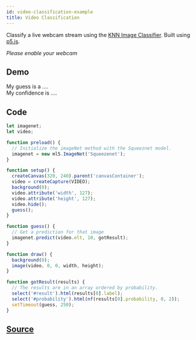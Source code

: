 ```yaml
---
id: video-classification-example
title: Video Classification
---
```


Classify a live webcam stream using the [KNN Image Classifier](api-Imagenet.md). Built using [p5.js](https://p5js.org/).

*Please enable your webcam*

## Demo

<div class="example">
  <div id="canvasContainer"></div>
  <p>My guess is a <span id="result">...</span>.
  <br/>My confidence is <span id="probability">...</span>.
  </p>
</div>

<script src="assets/scripts/example-video-classification.js"></script>

## Code

```javascript
let imagenet;
let video;

function preload() {
  // Initialize the imageNet method with the Squeeznet model.
  imagenet = new ml5.ImageNet('Squeezenet');
}

function setup() {
  createCanvas(320, 240).parent('canvasContainer');
  video = createCapture(VIDEO);
  background(0);
  video.attribute('width', 127);
  video.attribute('height', 127);
  video.hide();
  guess();
}

function guess() {
  // Get a prediction for that image
  imagenet.predict(video.elt, 10, gotResult);
}

function draw() {
  background(0);
  image(video, 0, 0, width, height);
}

function gotResult(results) {
  // The results are in an array ordered by probability.
  select('#result').html(results[0].label);
  select('#probability').html(nf(results[0].probability, 0, 2));
  setTimeout(guess, 250);
}

```

## [Source](https://github.com/ITPNYU/ml5-js/tree/master/examples/imagenetCamera)

